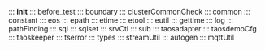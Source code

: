 ::: __init__
::: before_test
::: boundary
::: clusterCommonCheck
::: common
::: constant
::: eos
::: epath
::: etime
::: etool
::: eutil
::: gettime
::: log
::: pathFinding
::: sql
::: sqlset
::: srvCtl
::: sub
::: taosadapter
::: taosdemoCfg
::: taoskeeper
::: tserror
::: types
::: streamUtil
::: autogen
::: mqttUtil
